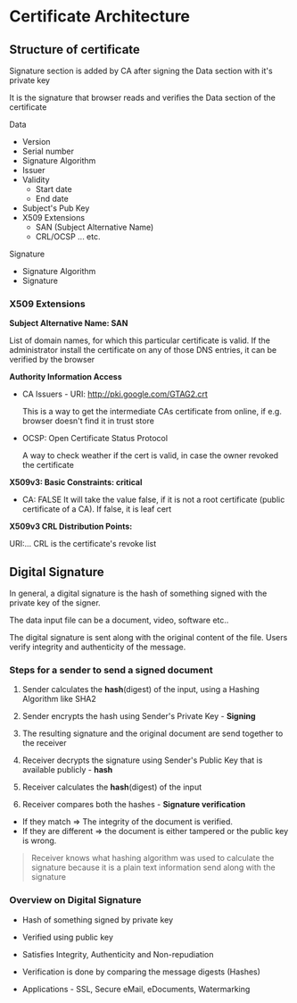 # Certificate Architecture

## Structure of certificate

Signature section is added by CA after signing the Data section with it's private key

It is the signature that browser reads and verifies the Data section of the certificate

Data

- Version
- Serial number
- Signature Algorithm
- Issuer
- Validity
  - Start date
  - End date
- Subject's Pub Key
- X509 Extensions
  - SAN (Subject Alternative Name)
  - CRL/OCSP ... etc.

Signature

- Signature Algorithm
- Signature

### X509 Extensions

**Subject Alternative Name: SAN**

List of domain names, for which this particular certificate is valid. If the administrator install the certificate on any of those DNS entries, it can be verified by the browser

**Authority Information Access**

- CA Issuers - URI: http://pki.google.com/GTAG2.crt

  This is a way to get the intermediate CAs certificate from online, if e.g. browser doesn't find it in trust store

- OCSP: Open Certificate Status Protocol

  A way to check weather if the cert is valid, in case the owner revoked the certificate

**X509v3: Basic Constraints: critical**

- CA: FALSE
  It will take the value false, if it is not a root certificate (public certificate of a CA). If false, it is leaf cert

**X509v3 CRL Distribution Points:**

URI:...
CRL is the certificate's revoke list

## Digital Signature

In general, a digital signature is the hash of something signed with the private key of the signer.

The data input file can be a document, video, software etc..

The digital signature is sent along with the original content of the file. Users verify integrity and authenticity of the message.

### Steps for a sender to send a signed document

1. Sender calculates the **hash**(digest) of the input, using a Hashing Algorithm like SHA2

2. Sender encrypts the hash using Sender's Private Key - **Signing**

3. The resulting signature and the original document are send together to the receiver

4. Receiver decrypts the signature using Sender's Public Key that is available publicly - **hash**

5. Receiver calculates the **hash**(digest) of the input

6. Receiver compares both the hashes - **Signature verification**

- If they match => The integrity of the document is verified.
- If they are different => the document is either tampered or the public key is wrong.

> Receiver knows what hashing algorithm was used to calculate the signature because it is a plain text information send along with the signature

### Overview on Digital Signature

- Hash of something signed by private key

- Verified using public key

- Satisfies Integrity, Authenticity and Non-repudiation

- Verification is done by comparing the message digests (Hashes)

- Applications - SSL, Secure eMail, eDocuments, Watermarking
